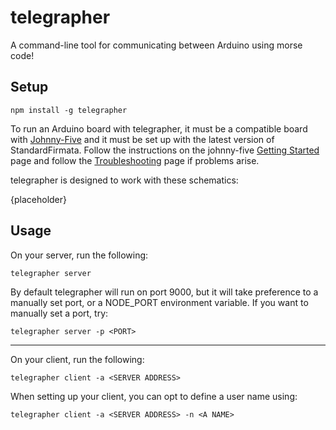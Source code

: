 # telegrapher

A command-line tool for communicating between Arduino using morse code!

## Setup

```
npm install -g telegrapher
```

To run an Arduino board with telegrapher, it must be a compatible board with [Johnny-Five](http://johnny-five.io/) and it must be set up with the latest version of StandardFirmata. Follow the instructions on the johnny-five [Getting Started](https://github.com/rwaldron/johnny-five/wiki/Getting-Started) page and follow the [Troubleshooting](https://github.com/rwaldron/johnny-five/wiki/Getting-Started#trouble-shooting) page if problems arise.

telegrapher is designed to work with these schematics:

{placeholder}

## Usage

On your server, run the following:

```
telegrapher server
```

By default telegrapher will run on port 9000, but it will take preference to a manually set port, or a NODE_PORT environment variable. If you want to manually set a port, try:

```
telegrapher server -p <PORT>
```

---

On your client, run the following:

```
telegrapher client -a <SERVER ADDRESS>
```

When setting up your client, you can opt to define a user name using:

```
telegrapher client -a <SERVER ADDRESS> -n <A NAME>
```
